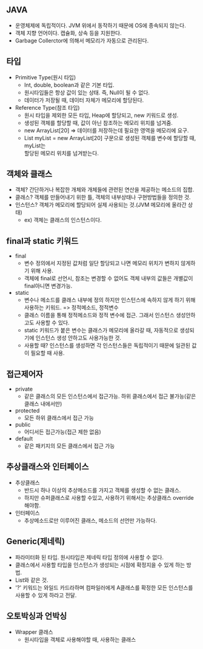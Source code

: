 ## JAVA
* 운영체제에 독립적이다. JVM 위에서 동작하기 때문에 OS에 종속되지 않는다.
* 객체 지향 언어이다. 캡슐화, 상속 등을 지원한다.
* Garbage Collerctor에 의해서 메모리가 자동으로 관리된다.

## 타입
* Primitive Type(원시 타입)
  - Int, double, boolean과 같은 기본 타입.
  - 원시타입들은 항상 값이 있는 상태. 즉, Null이 될 수 없다.
  - 데이터가 저장될 때, 데이터 자체가 메모리에 할당된다.
* Reference Type(참조 타입)
  - 원시 타입을 제외한 모든 타입, Heap에 할당되고, new 키워드로 생성.
  - 생성된 객체를 할당할 때, 값이 아닌 참조하는 메모리 위치를 넘겨줌.
  - new ArrayList[20] => 데이터를 저장하는데 필요한 영역을 메모리에 요구.
  - List myList = new ArrayList[20] 구문으로 생성된 객체를 변수에 할당할 때, myList는  
    할당된 메모리 위치를 넘겨받는다.
  
## 객체와 클래스
* 객체? 간단하거나 복잡한 개체와 개체들에 관련된 연산을 제공하는 메소드의 집합.
* 클래스? 객체를 만들어내기 위한 틀, 객체의 내부상태나 구현방법들을 정의한 것.
* 인스턴스? 객체가 메모리에 할당되어 실제 사용되는 것.(JVM 메모리에 올라간 상태)
  - ex) 객체는 클래스의 인스턴스이다.

## final과 static 키워드
* final
  - 변수 정의에서 지정된 값처럼 일단 할당되고 나면 메모리 위치가 변하지 않게하기 위해 사용.
  - 객체에 final로 선언시, 참조는 변경할 수 없어도 객체 내부의 값들은 개별값이 final아니면 변경가능.
* static
  - 변수나 메소드를 클래스 내부에 정의 하지만 인스턴스에 속하지 않게 하기 위해 사용하는 키워드. => 정적메소드, 정적변수
  - 클래스 이름을 통해 정적메소드와 정적 변수에 접근. 그래서 인스턴스 생성안하고도 사용할 수 있다.
  - static 키워드가 붙은 변수는 클래스가 메모리에 올라갈 때, 자동적으로 생성되기에 인스턴스 생성 안하고도 사용가능한 것.
  - 사용할 때? 인스턴스를 생성하면 각 인스턴스들은 독립적이기 때문에 일관된 값이 필요할 때 사용.

## 접근제어자
* private
  - 같은 클래스의 모든 인스턴스에서 접근가능. 하위 클래스에서 접근 불가능(같은 클래스 내에서만)
* protected
  - 모든 하위 클래스에서 접근 가능
* public
  - 어디서든 접근가능(접근 제한 없음)
* default
  - 같은 패키지의 모든 클래스에서 접근 가능
  
## 추상클래스와 인터페이스
* 추상클래스
  - 반드시 하나 이상의 추상메소드를 가지고 객체를 생성할 수 없는 클래스.
  - 하지만 슈퍼클래스로 사용할 수있고, 사용하기 위해서는 추상클래스 override 해야함.
* 인터페이스
  - 추상메소드로만 이루어진 클래스, 메소드의 선언만 가능하다.
  
## Generic(제네릭)
* 파라미터화 된 타입. 원시타입은 제네릭 타입 정의에 사용할 수 없다.
* 클래스에서 사용할 타입을 인스턴스가 생성되는 시점에 확정지을 수 있게 하는 방법.
*  List<Integer>와 같은 것.
*  '?' 키워드는 와일드 카드라하며 컴파일러에게 A클래스를 확정한 모든 인스턴스를 사용할 수 있게 하라고 전달.

## 오토박싱과 언박싱
* Wrapper 클래스
  - 원시타입을 객체로 사용해야할 때, 사용하는 클래스
